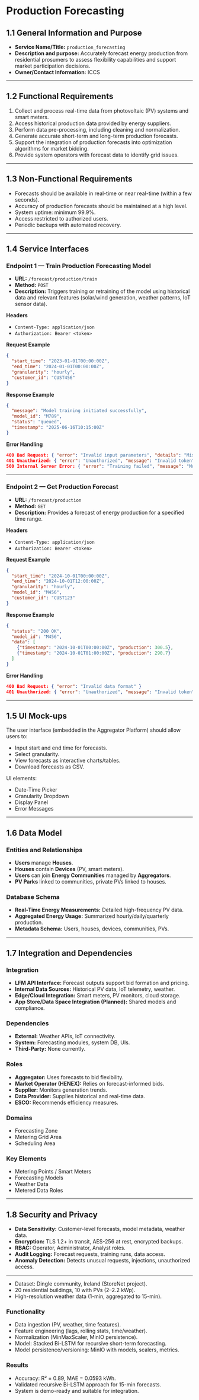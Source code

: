 # Production Forecasting

## 1.1 General Information and Purpose
- **Service Name/Title:** `production_forecasting`
- **Description and purpose:** Accurately forecast energy production from residential prosumers to assess flexibility capabilities and support market participation decisions.
- **Owner/Contact Information:** ICCS

---

## 1.2 Functional Requirements
1. Collect and process real-time data from photovoltaic (PV) systems and smart meters.  
2. Access historical production data provided by energy suppliers.  
3. Perform data pre-processing, including cleaning and normalization.  
4. Generate accurate short-term and long-term production forecasts.  
5. Support the integration of production forecasts into optimization algorithms for market bidding.  
6. Provide system operators with forecast data to identify grid issues.  

---

## 1.3 Non-Functional Requirements
- Forecasts should be available in real-time or near real-time (within a few seconds).  
- Accuracy of production forecasts should be maintained at a high level.  
- System uptime: minimum 99.9%.  
- Access restricted to authorized users.  
- Periodic backups with automated recovery.  

---

## 1.4 Service Interfaces

### Endpoint 1 — Train Production Forecasting Model
- **URL:** `/forecast/production/train`  
- **Method:** `POST`  
- **Description:** Triggers training or retraining of the model using historical data and relevant features (solar/wind generation, weather patterns, IoT sensor data).  

**Headers**  
- `Content-Type: application/json`  
- `Authorization: Bearer <token>`  

**Request Example**
```json
{
  "start_time": "2023-01-01T00:00:00Z",
  "end_time": "2024-01-01T00:00:00Z",
  "granularity": "hourly",
  "customer_id": "CUST456"
}
```

**Response Example**
```json
{
  "message": "Model training initiated successfully",
  "model_id": "M789",
  "status": "queued",
  "timestamp": "2025-06-16T10:15:00Z"
}
```

**Error Handling**
```json
400 Bad Request: { "error": "Invalid input parameters", "details": "Missing start_time or invalid granularity" }
401 Unauthorized: { "error": "Unauthorized", "message": "Invalid token" }
500 Internal Server Error: { "error": "Training failed", "message": "Model could not be trained due to internal error" }
```

---

### Endpoint 2 — Get Production Forecast
- **URL:** `/forecast/production`  
- **Method:** `GET`  
- **Description:** Provides a forecast of energy production for a specified time range.  

**Headers**  
- `Content-Type: application/json`  
- `Authorization: Bearer <token>`  

**Request Example**
```json
{
  "start_time": "2024-10-01T00:00:00Z",
  "end_time": "2024-10-01T12:00:00Z",
  "granularity": "hourly",
  "model_id": "M456",
  "customer_id": "CUST123"
}
```

**Response Example**
```json
{
  "status": "200 OK",
  "model_id": "M456",
  "data": [
    {"timestamp": "2024-10-01T00:00:00Z", "production": 300.5},
    {"timestamp": "2024-10-01T01:00:00Z", "production": 290.7}
  ]
}
```

**Error Handling**
```json
400 Bad Request: { "error": "Invalid data format" }
401 Unauthorized: { "error": "Unauthorized", "message": "Invalid token" }
```

---

## 1.5 UI Mock-ups
The user interface (embedded in the Aggregator Platform) should allow users to:  
- Input start and end time for forecasts.  
- Select granularity.  
- View forecasts as interactive charts/tables.  
- Download forecasts as CSV.  

UI elements:  
- Date-Time Picker  
- Granularity Dropdown  
- Display Panel  
- Error Messages  

---

## 1.6 Data Model

### Entities and Relationships
- **Users** manage **Houses**.  
- **Houses** contain **Devices** (PV, smart meters).  
- **Users** can join **Energy Communities** managed by **Aggregators**.  
- **PV Parks** linked to communities, private PVs linked to houses.  

### Database Schema
- **Real-Time Energy Measurements:** Detailed high-frequency PV data.  
- **Aggregated Energy Usage:** Summarized hourly/daily/quarterly production.  
- **Metadata Schema:** Users, houses, devices, communities, PVs.  

---

## 1.7 Integration and Dependencies

### Integration
- **LFM API Interface:** Forecast outputs support bid formation and pricing.  
- **Internal Data Sources:** Historical PV data, IoT telemetry, weather.  
- **Edge/Cloud Integration:** Smart meters, PV monitors, cloud storage.  
- **App Store/Data Space Integration (Planned):** Shared models and compliance.  

### Dependencies
- **External:** Weather APIs, IoT connectivity.  
- **System:** Forecasting modules, system DB, UIs.  
- **Third-Party:** None currently.  

### Roles
- **Aggregator:** Uses forecasts to bid flexibility.  
- **Market Operator (HENEX):** Relies on forecast-informed bids.  
- **Supplier:** Monitors generation trends.  
- **Data Provider:** Supplies historical and real-time data.  
- **ESCO:** Recommends efficiency measures.  

### Domains
- Forecasting Zone  
- Metering Grid Area  
- Scheduling Area  

### Key Elements
- Metering Points / Smart Meters  
- Forecasting Models  
- Weather Data  
- Metered Data Roles  

---

## 1.8 Security and Privacy
- **Data Sensitivity:** Customer-level forecasts, model metadata, weather data.  
- **Encryption:** TLS 1.2+ in transit, AES-256 at rest, encrypted backups.  
- **RBAC:** Operator, Administrator, Analyst roles.  
- **Audit Logging:** Forecast requests, training runs, data access.  
- **Anomaly Detection:** Detects unusual requests, injections, unauthorized access.  

---
- Dataset: Dingle community, Ireland (StoreNet project).  
- 20 residential buildings, 10 with PVs (2–2.2 kWp).  
- High-resolution weather data (1-min, aggregated to 15-min).  

### Functionality
- Data ingestion (PV, weather, time features).  
- Feature engineering (lags, rolling stats, time/weather).  
- Normalization (MinMaxScaler, MinIO persistence).  
- Model: Stacked Bi-LSTM for recursive short-term forecasting.  
- Model persistence/versioning: MinIO with models, scalers, metrics.  

### Results
- Accuracy: R² = 0.89, MAE = 0.0593 kWh.  
- Validated recursive Bi-LSTM approach for 15-min forecasts.  
- System is demo-ready and suitable for integration.    
